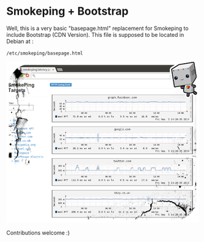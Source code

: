 # Smokeping + Bootstrap

Well, this is a very basic "basepage.html" replacement for Smokeping to include Bootstrap (CDN Version).
This file is supposed to be located in Debian at :

    /etc/smokeping/basepage.html

![Homepage](shot.jpg?raw=true "Homepage")

Contributions welcome :)
